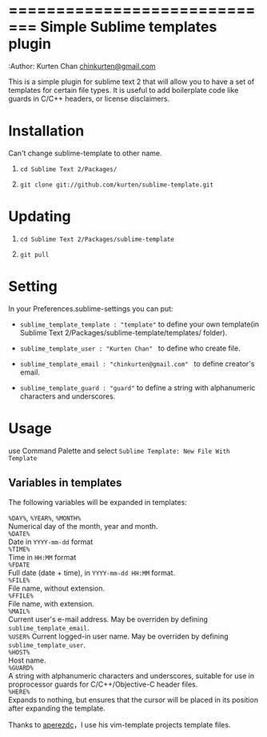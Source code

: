 =============================
 Simple Sublime templates plugin
=============================
:Author: Kurten Chan <chinkurten@gmail.com>

This is a simple plugin for sublime text 2 that will allow you to have a set of
templates for certain file types. It is useful to add boilerplate code
like guards in C/C++ headers, or license disclaimers.


Installation
============
Can't change sublime-template to other name.

1. ``cd Sublime Text 2/Packages/``

2. ``git clone git://github.com/kurten/sublime-template.git``


Updating
========


1. ``cd Sublime Text 2/Packages/sublime-template``

2. ``git pull``


Setting
=============

In your Preferences.sublime-settings you can put:

* ``sublime_template_template : "template"`` to define your own template(in Sublime Text 2/Packages/sublime-template/templates/ folder).

* ``sublime_template_user : "Kurten Chan" `` to define who create file.

* ``sublime_template_email : "chinkurten@gmail.com" `` to define creator's email.

* ``sublime_template_guard : "guard"`` to define a string with alphanumeric characters and underscores.


Usage
=====

use Command Palette and select ``Sublime Template: New File With Template``


Variables in templates
----------------------

The following variables will be expanded in templates:

``%DAY%``, ``%YEAR%``, ``%MONTH%``  <br>
    Numerical day of the month, year and month.<br>
``%DATE%``<br>
    Date in ``YYYY-mm-dd`` format<br>
``%TIME%``<br>
    Time in ``HH:MM`` format<br>
``%FDATE``<br>
    Full date (date + time), in ``YYYY-mm-dd HH:MM`` format.<br>
``%FILE%``<br>
    File name, without extension.<br>
``%FFILE%``<br>
    File name, with extension.<br>
``%MAIL%``<br>
    Current user's e-mail address. May be overriden by defining ``sublime_template_email``.<br>
``%USER%``
    Current logged-in user name. May be overriden by defining ``sublime_template_user``.<br>
``%HOST%``<br>
    Host name.<br>
``%GUARD%``<br>
    A string with alphanumeric characters and underscores, suitable for use
    in proprocessor guards for C/C++/Objective-C header files.<br>
``%HERE%``<br>
    Expands to nothing, but ensures that the cursor will be placed in its
    position after expanding the template.<br>


Thanks to [aperezdc](https://github.com/aperezdc/vim-template/)，I use his vim-template projects template files.
